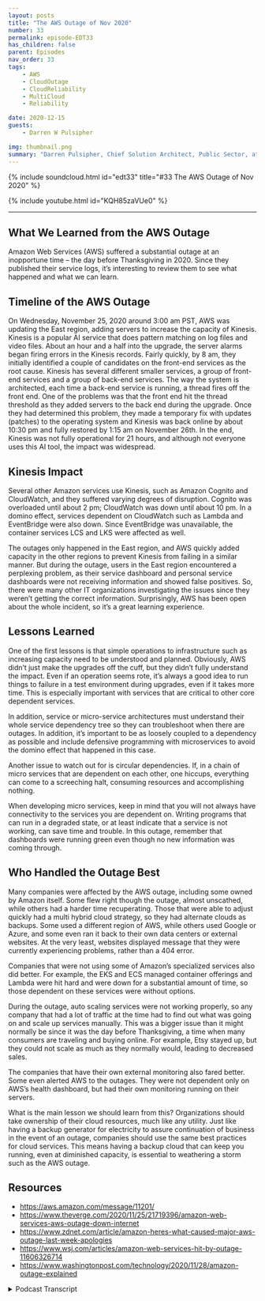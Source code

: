 ```yaml
---
layout: posts
title: "The AWS Outage of Nov 2020"
number: 33
permalink: episode-EDT33
has_children: false
parent: Episodes
nav_order: 33
tags:
    - AWS
    - CloudOutage
    - CloudReliability
    - MultiCloud
    - Reliability

date: 2020-12-15
guests:
    - Darren W Pulsipher

img: thumbnail.png
summary: "Darren Pulsipher, Chief Solution Architect, Public Sector, at Intel talks about the lessons learned from the AWS outage in November 2020 and preventative solutions to navigating such outages."
---
```


{% include soundcloud.html id="edt33" title="#33 The AWS Outage of Nov 2020" %}

{% include youtube.html id="KQH85zaVUe0" %}

---


## What We Learned from the AWS Outage

Amazon Web Services (AWS) suffered a substantial outage at an inopportune time – the day before Thanksgiving in 2020. Since they published their service logs, it’s interesting to review them to see what happened and what we can learn.

## Timeline of the AWS Outage

On Wednesday, November 25, 2020 around 3:00 am PST, AWS was updating the East region, adding servers to increase the capacity of Kinesis. Kinesis is a popular AI service that does pattern matching on log files and video files. About an hour and a half into the upgrade, the server alarms began firing errors in the Kinesis records. Fairly quickly, by 8 am, they initially identified a couple of candidates on the front-end services as the root cause. Kinesis has several different smaller services, a group of front-end services and a group of back-end services. The way the system is architected, each time a back-end service is running, a thread fires off the front end. One of the problems was that the front end hit the thread threshold as they added servers to the back end during the upgrade. Once they had determined this problem, they made a temporary fix with updates (patches) to the operating system and Kinesis was back online by about 10:30 pm and fully restored by 1:15 am on November 26th.  In the end, Kinesis was not fully operational for 21 hours, and although not everyone uses this AI tool, the impact was widespread.

## Kinesis Impact

Several other Amazon services use Kinesis, such as Amazon Cognito and CloudWatch, and they suffered varying degrees of disruption. Cognito was overloaded until about 2 pm; CloudWatch was down until about 10 pm. In a domino effect, services dependent on CloudWatch such as Lambda and EventBridge were also down. Since EventBridge was unavailable, the container services LCS and LKS were affected as well.

The outages only happened in the East region, and AWS quickly added capacity in the other regions to prevent Kinesis from failing in a similar manner. But during the outage, users in the East region encountered a perplexing problem, as their service dashboard and personal service dashboards were not receiving information and showed false positives. So, there were many other IT organizations investigating the issues since they weren’t getting the correct information. Surprisingly, AWS has been open about the whole incident, so it’s a great learning experience.

## Lessons Learned

One of the first lessons is that simple operations to infrastructure such as increasing capacity need to be understood and planned. Obviously, AWS didn’t just make the upgrades off the cuff, but they didn’t fully understand the impact. Even if an operation seems rote, it’s always a good idea to run things to failure in a test environment during upgrades, even if it takes more time. This is especially important with services that are critical to other core dependent services.

In addition, service or micro-service architectures must understand their whole service dependency tree so they can troubleshoot when there are outages. In addition, it’s important to be as loosely coupled to a dependency as possible and include defensive programming with microservices to avoid the domino effect that happened in this case.

Another issue to watch out for is circular dependencies. If, in a chain of micro services that are dependent on each other, one hiccups, everything can come to a screeching halt, consuming resources and accomplishing nothing.

When developing micro services, keep in mind that you will not always have connectivity to the services you are dependent on. Writing programs that can run in a degraded state, or at least indicate that a service is not working, can save time and trouble. In this outage, remember that dashboards were running green even though no new information was coming through.

## Who Handled the Outage Best

Many companies were affected by the AWS outage, including some owned by Amazon itself. Some flew right though the outage, almost unscathed, while others had a harder time recuperating. Those that were able to adjust quickly had a multi hybrid cloud strategy, so they had alternate clouds as backups. Some used a different region of AWS, while others used Google or Azure, and some even ran it back to their own data centers or external websites. At the very least, websites displayed message that they were currently experiencing problems, rather than a 404 error.

Companies that were not using some of Amazon’s specialized services also did better. For example, the EKS and ECS managed container offerings and Lambda were hit hard and were down for a substantial amount of time, so those dependent on these services were without options.

During the outage, auto scaling services were not working properly, so any company that had a lot of traffic at the time had to find out what was going on and scale up services manually. This was a bigger issue than it might normally be since it was the day before Thanksgiving, a time when many consumers are traveling and buying online.  For example, Etsy stayed up, but they could not scale as much as they normally would, leading to decreased sales.

The companies that have their own external monitoring also fared better. Some even alerted AWS to the outages. They were not dependent only on AWS’s health dashboard, but had their own monitoring running on their servers.

What is the main lesson we should learn from this? Organizations should take ownership of their cloud resources, much like any utility. Just like having a backup generator for electricity to assure continuation of business in the event of an outage, companies should use the same best practices for cloud services. This means having a backup cloud that can keep you running, even at diminished capacity, is essential to weathering a storm such as the AWS outage. 

## Resources

* https://aws.amazon.com/message/11201/
* https://www.theverge.com/2020/11/25/21719396/amazon-web-services-aws-outage-down-internet
* https://www.zdnet.com/article/amazon-heres-what-caused-major-aws-outage-last-week-apologies
* https://www.wsj.com/articles/amazon-web-services-hit-by-outage-11606326714
* https://www.washingtonpost.com/technology/2020/11/28/amazon-outage-explained



<details>
<summary> Podcast Transcript </summary>

<p></p>

</details>
